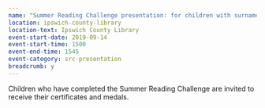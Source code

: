 ```yaml
---
name: "Summer Reading Challenge presentation: for children with surnames beginning M-Z"
location: ipswich-county-library
location-text: Ipswich County Library
event-start-date: 2019-09-14
event-start-time: 1500
event-end-time: 1545
event-category: src-presentation
breadcrumb: y
---
```


Children who have completed the Summer Reading Challenge are invited to receive their certificates and medals.

